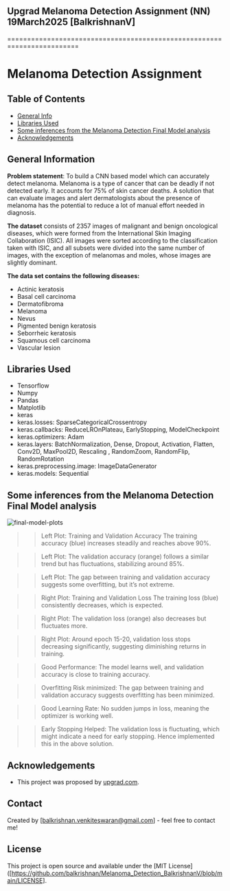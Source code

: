 ## Upgrad Melanoma Detection Assignment (NN) 19March2025 [BalkrishnanV]
========================================================================
# Melanoma Detection Assignment


## Table of Contents
* [General Info](#general-information)
* [Libraries Used](#technologies-used)
* [Some inferences from the Melanoma Detection Final Model analysis](#inferences)
* [Acknowledgements](#acknowledgements)

## General Information
**Problem statement**: To build a CNN based model which can accurately detect melanoma. Melanoma is a type of cancer that can be deadly if not detected early. It accounts for 75% of skin cancer deaths. A solution that can evaluate images and alert dermatologists about the presence of melanoma has the potential to reduce a lot of manual effort needed in diagnosis.

**The dataset** consists of 2357 images of malignant and benign oncological diseases, which were formed from the International Skin Imaging Collaboration (ISIC). All images were sorted according to the classification taken with ISIC, and all subsets were divided into the same number of images, with the exception of melanomas and moles, whose images are slightly dominant.

**The data set contains the following diseases:**

- Actinic keratosis
- Basal cell carcinoma
- Dermatofibroma
- Melanoma
- Nevus
- Pigmented benign keratosis
- Seborrheic keratosis
- Squamous cell carcinoma
- Vascular lesion

## Libraries Used
- Tensorflow
- Numpy
- Pandas
- Matplotlib
- keras
- keras.losses: SparseCategoricalCrossentropy
- keras.callbacks: ReduceLROnPlateau, EarlyStopping, ModelCheckpoint
- keras.optimizers: Adam
- keras.layers: BatchNormalization, Dense, Dropout, Activation, Flatten, Conv2D, MaxPool2D, Rescaling , RandomZoom, RandomFlip, RandomRotation
- keras.preprocessing.image: ImageDataGenerator
- keras.models: Sequential

## Some inferences from the Melanoma Detection Final Model analysis
![final-model-plots](https://github.com/user-attachments/assets/83a3199f-229a-4686-a97a-47a335870882)

>> Left Plot: Training and Validation Accuracy The training accuracy (blue) increases steadily and reaches above 90%.

>> Left Plot: The validation accuracy (orange) follows a similar trend but has fluctuations, stabilizing around 85%.

>> Left Plot: The gap between training and validation accuracy suggests some overfitting, but it’s not extreme.

>> Right Plot: Training and Validation Loss The training loss (blue) consistently decreases, which is expected.

>> Right Plot: The validation loss (orange) also decreases but fluctuates more.

>> Right Plot: Around epoch 15-20, validation loss stops decreasing significantly, suggesting diminishing returns in training.

>> Good Performance: The model learns well, and validation accuracy is close to training accuracy.

>> Overfitting Risk minimized: The gap between training and validation accuracy suggests overfitting has been minimized.

>> Good Learning Rate: No sudden jumps in loss, meaning the optimizer is working well.

>> Early Stopping Helped: The validation loss is fluctuating, which might indicate a need for early stopping. Hence implemented this in the above solution.


## Acknowledgements
- This project was proposed by [upgrad.com](https://learn.upgrad.com/course/5810/segment/59537/359023/1082443/5402985).

## Contact
Created by [balkrishnan.venkiteswaran@gmail.com] - feel free to contact me!


## License
This project is open source and available under the [MIT License]([https://github.com/balkrishnan/Melanoma_Detection_BalkrishnanV/blob/main/LICENSE].

